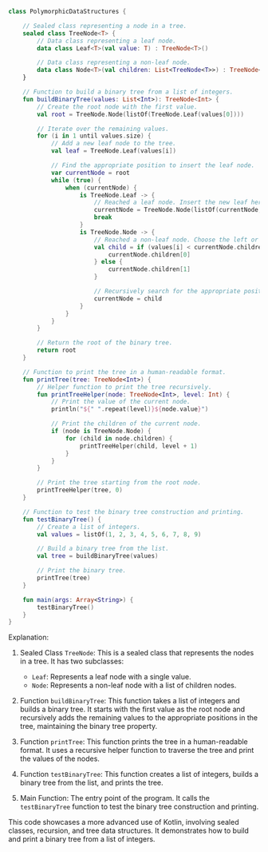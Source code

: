 ```kotlin
class PolymorphicDataStructures {

    // Sealed class representing a node in a tree.
    sealed class TreeNode<T> {
        // Data class representing a leaf node.
        data class Leaf<T>(val value: T) : TreeNode<T>()

        // Data class representing a non-leaf node.
        data class Node<T>(val children: List<TreeNode<T>>) : TreeNode<T>()
    }

    // Function to build a binary tree from a list of integers.
    fun buildBinaryTree(values: List<Int>): TreeNode<Int> {
        // Create the root node with the first value.
        val root = TreeNode.Node(listOf(TreeNode.Leaf(values[0])))

        // Iterate over the remaining values.
        for (i in 1 until values.size) {
            // Add a new leaf node to the tree.
            val leaf = TreeNode.Leaf(values[i])

            // Find the appropriate position to insert the leaf node.
            var currentNode = root
            while (true) {
                when (currentNode) {
                    is TreeNode.Leaf -> {
                        // Reached a leaf node. Insert the new leaf here.
                        currentNode = TreeNode.Node(listOf(currentNode, leaf))
                        break
                    }
                    is TreeNode.Node -> {
                        // Reached a non-leaf node. Choose the left or right child to insert the new leaf.
                        val child = if (values[i] < currentNode.children[0].value) {
                            currentNode.children[0]
                        } else {
                            currentNode.children[1]
                        }

                        // Recursively search for the appropriate position to insert the new leaf.
                        currentNode = child
                    }
                }
            }
        }

        // Return the root of the binary tree.
        return root
    }

    // Function to print the tree in a human-readable format.
    fun printTree(tree: TreeNode<Int>) {
        // Helper function to print the tree recursively.
        fun printTreeHelper(node: TreeNode<Int>, level: Int) {
            // Print the value of the current node.
            println("${" ".repeat(level)}${node.value}")

            // Print the children of the current node.
            if (node is TreeNode.Node) {
                for (child in node.children) {
                    printTreeHelper(child, level + 1)
                }
            }
        }

        // Print the tree starting from the root node.
        printTreeHelper(tree, 0)
    }

    // Function to test the binary tree construction and printing.
    fun testBinaryTree() {
        // Create a list of integers.
        val values = listOf(1, 2, 3, 4, 5, 6, 7, 8, 9)

        // Build a binary tree from the list.
        val tree = buildBinaryTree(values)

        // Print the binary tree.
        printTree(tree)
    }

    fun main(args: Array<String>) {
        testBinaryTree()
    }
}
```

Explanation:

1. Sealed Class `TreeNode`: This is a sealed class that represents the nodes in a tree. It has two subclasses:
   - `Leaf`: Represents a leaf node with a single value.
   - `Node`: Represents a non-leaf node with a list of children nodes.

2. Function `buildBinaryTree`: This function takes a list of integers and builds a binary tree. It starts with the first value as the root node and recursively adds the remaining values to the appropriate positions in the tree, maintaining the binary tree property.

3. Function `printTree`: This function prints the tree in a human-readable format. It uses a recursive helper function to traverse the tree and print the values of the nodes.

4. Function `testBinaryTree`: This function creates a list of integers, builds a binary tree from the list, and prints the tree.

5. Main Function: The entry point of the program. It calls the `testBinaryTree` function to test the binary tree construction and printing.

This code showcases a more advanced use of Kotlin, involving sealed classes, recursion, and tree data structures. It demonstrates how to build and print a binary tree from a list of integers.